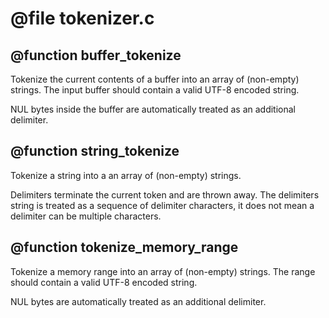 # @file tokenizer.c

 
## @function buffer_tokenize

Tokenize the current contents of a buffer into an array of
(non-empty) strings. The input buffer should contain a valid UTF-8
encoded string.

NUL bytes inside the buffer are automatically treated as an
additional delimiter.
 
## @function string_tokenize

Tokenize a string into a an array of (non-empty) strings.

Delimiters terminate the current token and are thrown away. The
delimiters string is treated as a sequence of delimiter characters,
it does not mean a delimiter can be multiple characters.
 
## @function tokenize_memory_range

Tokenize a memory range into an array of (non-empty) strings. The
range should contain a valid UTF-8 encoded string.

NUL bytes are automatically treated as an additional delimiter.
 
